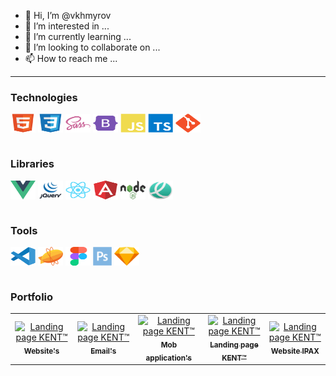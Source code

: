 - 👋 Hi, I’m @vkhmyrov
- 👀 I’m interested in ...
- 🌱 I’m currently learning ...
- 💞️ I’m looking to collaborate on ...
- 📫 How to reach me ...

<hr>
 <h3>Technologies</h3>
  <div style="display: inline_block">
  <img align="center" alt="Lari-HTML" height="30" width="40" src="https://raw.githubusercontent.com/devicons/devicon/master/icons/html5/html5-original.svg"/>
  <img align="center" alt="Lari-CSS" height="30" width="40" src="https://raw.githubusercontent.com/devicons/devicon/master/icons/css3/css3-original.svg"/>
   <img align="center" alt="Lari-CSS" height="30" width="40" src="https://raw.githubusercontent.com/devicons/devicon/master/icons/sass/sass-original.svg"/>
   <img align="center" alt="Lari-Bootstrap" height="30" width="40" src="https://raw.githubusercontent.com/devicons/devicon/master/icons/bootstrap/bootstrap-plain.svg"/>
  <img align="center" alt="Lari-Js" height="30" width="40" src="https://raw.githubusercontent.com/devicons/devicon/master/icons/javascript/javascript-plain.svg"/>
  <img align="center" alt="Lari-Ts" height="30" width="40" src="https://raw.githubusercontent.com/devicons/devicon/master/icons/typescript/typescript-plain.svg"/>
  <img align="center" alt="Lari-git" height="30" width="40" src="https://raw.githubusercontent.com/devicons/devicon/master/icons/git/git-plain.svg"/>
 </div>
 <br>
 <h3>Libraries</h3>
   <div style="display: inline_block">
    <img align="center" alt="logo Vue.js" height="30" width="40" src="logo/logo_Vue-js.svg"/>
    <img align="center" alt="logo Jqery" height="30" width="40" src="logo/logo_Jquery.svg"/>
    <img align="center" alt="Lari-React" height="30" width="40" src="https://raw.githubusercontent.com/devicons/devicon/master/icons/react/react-original.svg"/>
    <img align="center" alt="logo Angular" height="30" width="40" src="logo/logo_Angular.svg"/> 
    <img align="center" alt="logo Node-js" height="30" width="40" src="logo/logo_Node-js.svg"/> 
    <img align="center" alt="logo Emmet" height="30" width="40" src="logo/logo_Emmet.svg"/> 

 </div>
 <br>
 <h3>Tools</h3>
 <div style="display: inline_block">
  <img align="center" alt="vscode" height="30" width="40" src="https://github.com/devicons/devicon/blob/master/icons/vscode/vscode-original.svg"/>
  <img align="center" alt="logo Zeplin" height="30" width="40" src="logo/logo_Zeplin-60x48.svg"/>
  <img align="center" alt="figma" height="30" width="40" src="https://github.com/devicons/devicon/blob/master/icons/figma/figma-original.svg"/>
  <img align="center" alt="photoshop" height="30" width="30" src="https://github.com/devicons/devicon/blob/master/icons/photoshop/photoshop-plain.svg"/>
  <img align="center" alt="logo Sketch" height="30" width="40" src="logo/Sketch_Logo.svg"/>
 </div>
 <br>
<h3>Portfolio</h3>
<table>
  <tr>
    <td align="center">
      <a href="https://www.behance.net/gallery/127570699/Landing-page-KENT-%28COPY%29">
        <img src="https://mockupfree.co/wp-content/uploads/Small_Pv_Free_Laptop_Mockup_Set.jpg" width="150px" alt="Landing page KENT™"/>
        <br />
        <sub>
          <b>Website's</b>
        </sub>
      </a>
      <br />
    </td>
    <td align="center">
      <a href="https://vkhmyrov.github.io/HTML-CSS/">
        <img src="https://mockupfree.co/wp-content/uploads/f.jpg" width="150px" alt="Landing page KENT™"/>
        <br />
        <sub>
          <b>Email's</b>
        </sub>
      </a>
      <br />
    </td>
        <td align="center">
      <a href="https://vkhmyrov.github.io/MAIN-ACADEMY/">
        <img src="https://mockupfree.co/wp-content/uploads/Small_Preview_2_iphone-xr-design-mockup.jpg" width="150px" alt="Landing page KENT™"/>
        <br />
        <sub>
          <b>Mob application's</b>
        </sub>
      </a>
      <br />
    </td>
        <td align="center">
      <a href="https://www.behance.net/gallery/53613211/Internet-banking-UxUi-SkyBank">
        <img src="https://www.onlineoptimism.com/wp-content/uploads/2021/02/SiteMockups.png" width="150px" alt="Landing page KENT™"/>
        <br />
        <sub>
          <b>Landing page KENT™</b>
        </sub>
      </a>
      <br />
    </td>
         <td align="center">
      <a href="https://www.behance.net/gallery/43744471/Website-iPAX">
        <img src="https://mockupfree.co/wp-content/uploads/PV_SM_Free_Apple_Watch_Series_7_Mockup2.jpg" width="150px" alt="Landing page KENT™"/>
        <br />
        <sub>
          <b>Website IPAX</b>
        </sub>
      </a>
      <br />
    </td>


<!---
vkhmyrov/vkhmyrov is a ✨ special ✨ repository because its `README.md` (this file) appears on your GitHub profile.
You can click the Preview link to take a look at your changes.
--->
